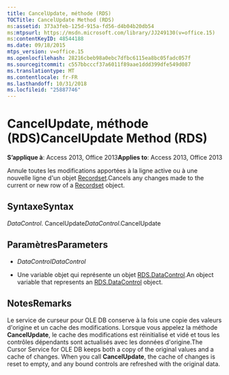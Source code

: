 ```yaml
---
title: CancelUpdate, méthode (RDS)
TOCTitle: CancelUpdate Method (RDS)
ms:assetid: 373a3feb-125d-915a-fd56-d4b04b20db54
ms:mtpsurl: https://msdn.microsoft.com/library/JJ249130(v=office.15)
ms:contentKeyID: 48544188
ms.date: 09/18/2015
mtps_version: v=office.15
ms.openlocfilehash: 28216cbeb98a0ebc7dfbc6115ea8bc05fadc057f
ms.sourcegitcommit: c557bbcccf37a6011f89aae1ddd399dfe549d087
ms.translationtype: MT
ms.contentlocale: fr-FR
ms.lasthandoff: 10/31/2018
ms.locfileid: "25887746"
---
```

# <a name="cancelupdate-method-rds"></a><span data-ttu-id="9bd10-102">CancelUpdate, méthode (RDS)</span><span class="sxs-lookup"><span data-stu-id="9bd10-102">CancelUpdate Method (RDS)</span></span>


<span data-ttu-id="9bd10-103">**S’applique à**: Access 2013, Office 2013</span><span class="sxs-lookup"><span data-stu-id="9bd10-103">**Applies to**: Access 2013, Office 2013</span></span>



<span data-ttu-id="9bd10-104">Annule toutes les modifications apportées à la ligne active ou à une nouvelle ligne d'un objet [Recordset](recordset-object-ado.md).</span><span class="sxs-lookup"><span data-stu-id="9bd10-104">Cancels any changes made to the current or new row of a [Recordset](recordset-object-ado.md) object.</span></span>

## <a name="syntax"></a><span data-ttu-id="9bd10-105">Syntaxe</span><span class="sxs-lookup"><span data-stu-id="9bd10-105">Syntax</span></span>

<span data-ttu-id="9bd10-106">*DataControl*. CancelUpdate</span><span class="sxs-lookup"><span data-stu-id="9bd10-106">*DataControl*.CancelUpdate</span></span>

## <a name="parameters"></a><span data-ttu-id="9bd10-107">Paramètres</span><span class="sxs-lookup"><span data-stu-id="9bd10-107">Parameters</span></span>

  - <span data-ttu-id="9bd10-108">*DataControl*</span><span class="sxs-lookup"><span data-stu-id="9bd10-108">*DataControl*</span></span>

  - <span data-ttu-id="9bd10-109">Une variable objet qui représente un objet [RDS.DataControl](datacontrol-object-rds.md).</span><span class="sxs-lookup"><span data-stu-id="9bd10-109">An object variable that represents an [RDS.DataControl](datacontrol-object-rds.md) object.</span></span>

## <a name="remarks"></a><span data-ttu-id="9bd10-110">Notes</span><span class="sxs-lookup"><span data-stu-id="9bd10-110">Remarks</span></span>

<span data-ttu-id="9bd10-p101">Le service de curseur pour OLE DB conserve à la fois une copie des valeurs d'origine et un cache des modifications. Lorsque vous appelez la méthode **CancelUpdate**, le cache des modifications est réinitialisé et vidé et tous les contrôles dépendants sont actualisés avec les données d'origine.</span><span class="sxs-lookup"><span data-stu-id="9bd10-p101">The Cursor Service for OLE DB keeps both a copy of the original values and a cache of changes. When you call **CancelUpdate**, the cache of changes is reset to empty, and any bound controls are refreshed with the original data.</span></span>

